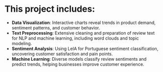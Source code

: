 # This project includes:
- **Data Visualization**: Interactive charts reveal trends in product demand, sentiment patterns, and customer behavior.
- **Text Preprocessing**: Extensive cleaning and preparation of review text for NLP and machine learning, including word clouds and topic modeling.
- **Sentiment Analysis**: Using LeIA for Portuguese sentiment classification, uncovering customer satisfaction and pain points.
- **Machine Learning**: Diverse models classify review sentiments and predict trends, helping businesses improve customer experience.
